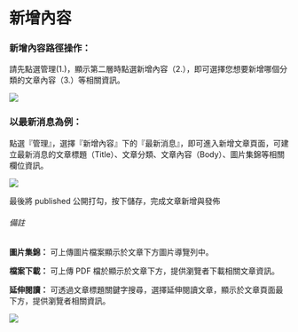 # 新增內容

### 新增內容路徑操作：

請先點選管理(1.)，顯示第二層時點選新增內容（2.），即可選擇您想要新增哪個分類的文章內容（3.）等相關資訊。

![](/_image/manage/creat-content.png)


### 以最新消息為例：
點選『管理』，選擇『新增內容』下的『最新消息』，即可進入新增文章頁面，可建立最新消息的文章標題（Title）、文章分類、文章內容（Body）、圖片集錦等相關欄位資訊。  

![](/_image/manage/creat.png)
  
最後將 published 公開打勾，按下儲存，完成文章新增與發佈

###### 備註
**圖片集錦：**
可上傳圖片檔案顯示於文章下方圖片導覽列中。

**檔案下載：**
可上傳 PDF 檔於顯示於文章下方，提供瀏覽者下載相關文章資訊。

**延伸閱讀：**
可透過文章標題關鍵字搜尋，選擇延伸閱讀文章，顯示於文章頁面最下方，提供瀏覽者相關資訊。

![](/_image/manage/creat-f.png)

